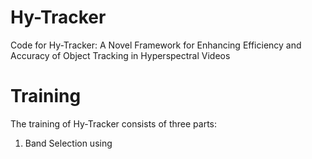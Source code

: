 # Hy-Tracker
Code for Hy-Tracker: A Novel Framework for Enhancing Efficiency and Accuracy of Object Tracking in Hyperspectral Videos
# Training
The training of Hy-Tracker consists of three parts:
1. Band Selection using 
